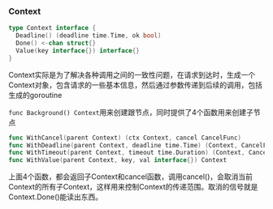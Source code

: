 ### Context

```go
type Context interface {
  Deadline() (deadline time.Time, ok bool)
  Done() <-chan struct{}
  Value(key interface{}) interface{}
}
```

Context实际是为了解决各种调用之间的一致性问题，在请求到达时，生成一个Context对象，包含请求的一些基本信息，然后通过参数传递到后续的调用，包括生成的goroutine

```func Background() Context```用来创建跟节点，同时提供了4个函数用来创建子节点

```go
func WithCancel(parent Context) (ctx Context, cancel CancelFunc)
func WithDeadline(parent Context, deadline time.Time) (Context, CancelFunc)
func WithTimeout(parent Context, timeout time.Duration) (Context, CancelFunc)
func WithValue(parent Context, key, val interface{}) Context
```

上面4个函数，都会返回子Context和cancel函数，调用cancel()，会取消当前Context的所有子Context，这样用来控制Context的传递范围。取消的信号就是Context.Done()能读出东西。